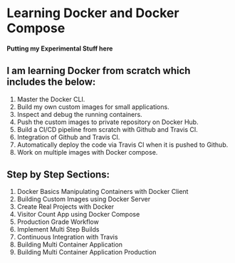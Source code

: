 # Learning Docker and Docker Compose
#### Putting my Experimental Stuff here
   
## I am learning Docker from scratch which includes the below:

1. Master the Docker CLI.
2. Build my own custom images for small applications.
3. Inspect and debug the running containers.
4. Push the custom images to private repository on Docker Hub.
5. Build a CI/CD pipeline from scratch with Github and Travis CI.
6. Integration of Github and Travis CI.
7. Automatically deploy the code via Travis CI when it is pushed to Github.
8. Work on multiple images with Docker compose.


## Step by Step Sections:

1. Docker Basics Manipulating Containers with Docker Client
2. Building Custom Images using Docker Server
3. Create Real Projects with Docker
4. Visitor Count App using Docker Compose
5. Production Grade Workflow
6. Implement Multi Step Builds
7. Continuous Integration with Travis
8. Building Multi Container Application
9. Building Multi Container Application Production